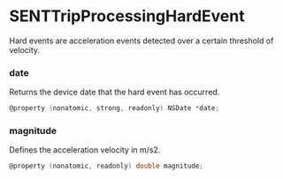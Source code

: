 # SENTTripProcessingHardEvent

Hard events are acceleration events detected over a certain threshold of velocity. 

### date

Returns the device date that the hard event has occurred.

```objectivec
@property (nonatomic, strong, readonly) NSDate *date;
```

### magnitude

Defines the acceleration velocity in m/s2.

```objectivec
@property (nonatomic, readonly) double magnitude;
```

